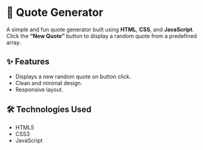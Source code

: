# 🎯 Quote Generator

A simple and fun quote generator built using **HTML**, **CSS**, and **JavaScript**.  
Click the **“New Quote”** button to display a random quote from a predefined array.

## ✨ Features

- Displays a new random quote on button click.
- Clean and minimal design.
- Responsive layout.

## 🛠 Technologies Used

- HTML5  
- CSS3  
- JavaScript 
